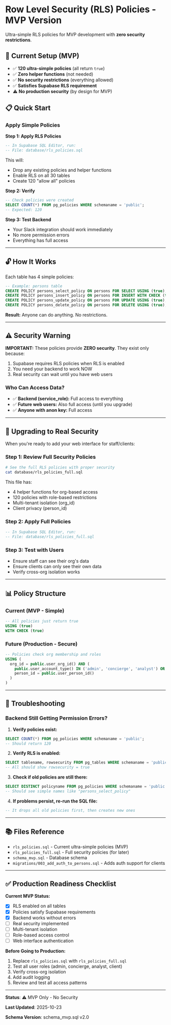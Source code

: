 # Row Level Security (RLS) Policies - MVP Version

Ultra-simple RLS policies for MVP development with **zero security restrictions**.

## 🎯 Current Setup (MVP)

- ✅ **120 ultra-simple policies** (all return `true`)
- ✅ **Zero helper functions** (not needed)
- ✅ **No security restrictions** (everything allowed)
- ✅ **Satisfies Supabase RLS requirement**
- ⚠️ **No production security** (by design for MVP)

## 📋 Quick Start

### Apply Simple Policies

**Step 1: Apply RLS Policies**
```sql
-- In Supabase SQL Editor, run:
-- File: database/rls_policies.sql
```

This will:
- Drop any existing policies and helper functions
- Enable RLS on all 30 tables
- Create 120 "allow all" policies

**Step 2: Verify**
```sql
-- Check policies were created
SELECT COUNT(*) FROM pg_policies WHERE schemaname = 'public';
-- Expected: 120
```

**Step 3: Test Backend**
- Your Slack integration should work immediately
- No more permission errors
- Everything has full access

---

## 🔓 How It Works

Each table has 4 simple policies:

```sql
-- Example: persons table
CREATE POLICY persons_select_policy ON persons FOR SELECT USING (true);
CREATE POLICY persons_insert_policy ON persons FOR INSERT WITH CHECK (true);
CREATE POLICY persons_update_policy ON persons FOR UPDATE USING (true);
CREATE POLICY persons_delete_policy ON persons FOR DELETE USING (true);
```

**Result:** Anyone can do anything. No restrictions.

---

## ⚠️ Security Warning

**IMPORTANT:** These policies provide **ZERO security**. They exist only because:
1. Supabase requires RLS policies when RLS is enabled
2. You need your backend to work NOW
3. Real security can wait until you have web users

### Who Can Access Data?

- ✅ **Backend (service_role):** Full access to everything
- ✅ **Future web users:** Also full access (until you upgrade)
- ✅ **Anyone with anon key:** Full access

---

## 🚀 Upgrading to Real Security

When you're ready to add your web interface for staff/clients:

### Step 1: Review Full Security Policies
```bash
# See the full RLS policies with proper security
cat database/rls_policies_full.sql
```

This file has:
- 4 helper functions for org-based access
- 120 policies with role-based restrictions
- Multi-tenant isolation (org_id)
- Client privacy (person_id)

### Step 2: Apply Full Policies
```sql
-- In Supabase SQL Editor, run:
-- File: database/rls_policies_full.sql
```

### Step 3: Test with Users
- Ensure staff can see their org's data
- Ensure clients can only see their own data
- Verify cross-org isolation works

---

## 📊 Policy Structure

### Current (MVP - Simple)
```sql
-- All policies just return true
USING (true)
WITH CHECK (true)
```

### Future (Production - Secure)
```sql
-- Policies check org membership and roles
USING (
  org_id = public.user_org_id() AND (
    public.user_account_type() IN ('admin', 'concierge', 'analyst') OR
    person_id = public.user_person_id()
  )
)
```

---

## 🐛 Troubleshooting

### Backend Still Getting Permission Errors?

1. **Verify policies exist:**
```sql
SELECT COUNT(*) FROM pg_policies WHERE schemaname = 'public';
-- Should return 120
```

2. **Verify RLS is enabled:**
```sql
SELECT tablename, rowsecurity FROM pg_tables WHERE schemaname = 'public';
-- All should show rowsecurity = true
```

3. **Check if old policies are still there:**
```sql
SELECT DISTINCT policyname FROM pg_policies WHERE schemaname = 'public' LIMIT 10;
-- Should see simple names like "persons_select_policy"
```

4. **If problems persist, re-run the SQL file:**
```sql
-- It drops all old policies first, then creates new ones
```

---

## 📚 Files Reference

- `rls_policies.sql` - Current ultra-simple policies (MVP)
- `rls_policies_full.sql` - Full security policies (for later)
- `schema_mvp.sql` - Database schema
- `migrations/003_add_auth_to_persons.sql` - Adds auth support for clients

---

## ✅ Production Readiness Checklist

**Current MVP Status:**
- [x] RLS enabled on all tables
- [x] Policies satisfy Supabase requirements
- [x] Backend works without errors
- [ ] Real security implemented
- [ ] Multi-tenant isolation
- [ ] Role-based access control
- [ ] Web interface authentication

**Before Going to Production:**
1. Replace `rls_policies.sql` with `rls_policies_full.sql`
2. Test all user roles (admin, concierge, analyst, client)
3. Verify cross-org isolation
4. Add audit logging
5. Review and test all access patterns

---

**Status**: ⚠️ MVP Only - No Security

**Last Updated**: 2025-10-23

**Schema Version**: schema_mvp.sql v2.0
